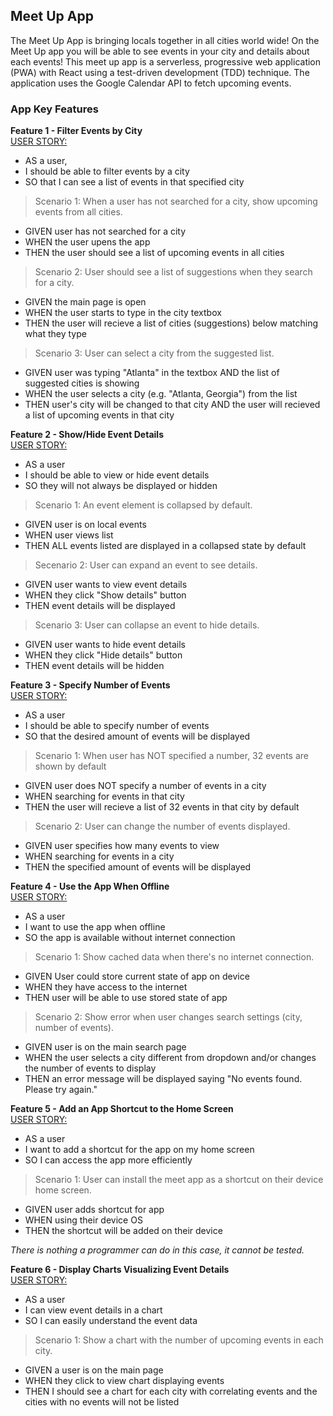 ## Meet Up App
The Meet Up App is bringing locals together in all cities world wide! On the Meet Up app you will be able to see events in your city and details about each events! This meet up app is a serverless, progressive web application (PWA) with React using a test-driven development (TDD) technique. The application uses the Google Calendar API to fetch upcoming events.

### App Key Features
**Feature 1 - Filter Events by City**  <br>
<ins>USER STORY:</ins>
- AS a user,
- I should be able to filter events by a city
- SO that I can see a list of events in that specified city

> Scenario 1: 
When a user has not searched for a city, show upcoming events from all cities.
- GIVEN user has not searched for a city
- WHEN the user upens the app
- THEN the user should see a list of upcoming events in all cities

> Scenario 2:
User should see a list of suggestions when they search for a city.
- GIVEN the main page is open
- WHEN the user starts to type in the city textbox
- THEN the user will recieve a list of cities (suggestions) below matching what they type

> Scenario 3:
User can select a city from the suggested list.
- GIVEN user was typing "Atlanta" in the textbox AND the list of suggested cities is showing
- WHEN the user selects a city (e.g. "Atlanta, Georgia") from the list
- THEN user's city will be changed to that city AND the user will recieved a list of upcoming events in that city

**Feature 2 - Show/Hide Event Details**  <br>
<ins>USER STORY:</ins>
- AS a user
- I should be able to view or hide event details
- SO they will not always be displayed or hidden

> Scenario 1:
An event element is collapsed by default.
- GIVEN user is on local events
- WHEN user views list
- THEN ALL events listed are displayed in a collapsed state  by default

> Secenario 2:
User can expand an event to see details.
- GIVEN user wants to view event details
- WHEN they click "Show details" button
- THEN event details will be displayed 

> Scenario 3:
User can collapse an event to hide details.
- GIVEN user wants to hide event details
- WHEN they click "Hide details" button
- THEN event details will be hidden

**Feature 3 - Specify Number of Events**  <br>
<ins>USER STORY:</ins>
- AS a user
- I should be able to specify number of events
- SO that the desired amount of events will be displayed

> Scenario 1:
When user has NOT specified a number, 32 events are shown by default
- GIVEN user does NOT specify a number of events in a city
- WHEN searching for events in that city
- THEN the user will recieve a list of 32 events in that city by default

> Scenario 2:
User can change the number of events displayed.
- GIVEN user specifies how many events to view
- WHEN searching for events in a city
- THEN the specified amount of events will be displayed

**Feature 4 - Use the App When Offline**  <br>
<ins>USER STORY:</ins>
- AS a user
- I want to use the app when offline
- SO the app is available without internet connection

> Scenario 1:
Show cached data when there's no internet connection.
- GIVEN User could store current state of app on device
- WHEN they have access to the internet
- THEN user will be able to use stored state of app

> Scenario 2:
Show error when user changes search settings (city, number of events).
- GIVEN user is on the main search page
- WHEN the user selects a city different from dropdown and/or changes the number of events to display
- THEN an error message will be displayed saying "No events found. Please try again."

**Feature 5 - Add an App Shortcut to the Home Screen**  <br>
<ins>USER STORY:</ins>
- AS a user
- I want to add a shortcut for the app on my home screen
- SO I can access the app more efficiently 

> Scenario 1:
User can install the meet app as a shortcut on their device home screen.
- GIVEN user adds shortcut for app
- WHEN using their device OS 
- THEN the shortcut will be added on their device 

*There is nothing a programmer can do in this case, it cannot be tested.*

**Feature 6 - Display Charts Visualizing Event Details**  <br>
<ins>USER STORY:</ins>
- AS a user
- I can view event details in a chart
- SO I can easily understand the event data

> Scenario 1:
Show a chart with the number of upcoming events in each city.
- GIVEN a user is on the main page 
- WHEN they click to view chart displaying events
- THEN I should see a chart for each city with correlating events and the cities with no events will not be listed

